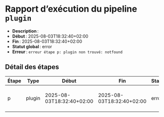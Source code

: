 # Rapport d’exécution du pipeline `plugin`

- **Description** : 
- **Début** : 2025-08-03T18:32:40+02:00
- **Fin** : 2025-08-03T18:32:40+02:00
- **Statut global** : error
- **Erreur** : `erreur étape p: plugin non trouvé: notfound`

## Détail des étapes

| Étape | Type | Début | Fin | Statut | Erreur |
|-------|------|-------|-----|--------|--------|
| p | plugin | 2025-08-03T18:32:40+02:00 | 2025-08-03T18:32:40+02:00 | error | plugin non trouvé: notfound |
